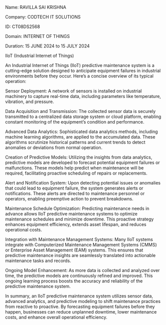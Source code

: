 Name:  RAVILLA SAI KRISHNA

Company: CODTECH IT SOLUTIONS

ID: CT08DS2568

Domain: INTERNET OF THINGS

Duration: 15 JUNE 2024 to 15 JULY 2024

IIoT (Industrial Internet of Things)

An Industrial Internet of Things (IIoT) predictive maintenance system is a cutting-edge solution designed to anticipate equipment failures in industrial environments before they occur. Here’s a concise overview of its typical operation:

Sensor Deployment: A network of sensors is installed on industrial machinery to capture real-time data, including parameters like temperature, vibration, and pressure.

Data Acquisition and Transmission: The collected sensor data is securely transmitted to a centralized data storage system or cloud platform, enabling constant monitoring of the equipment’s condition and performance.

Advanced Data Analytics: Sophisticated data analytics methods, including machine learning algorithms, are applied to the accumulated data. These algorithms scrutinize historical patterns and current trends to detect anomalies or deviations from normal operation.

Creation of Predictive Models: Utilizing the insights from data analytics, predictive models are developed to forecast potential equipment failures or malfunctions. These models help predict when maintenance will be required, facilitating proactive scheduling of repairs or replacements.

Alert and Notification System: Upon detecting potential issues or anomalies that could lead to equipment failure, the system generates alerts or notifications. These alerts are directed to maintenance personnel or operators, enabling preemptive action to prevent breakdowns.

Maintenance Schedule Optimization: Predicting maintenance needs in advance allows IIoT predictive maintenance systems to optimize maintenance schedules and minimize downtime. This proactive strategy enhances equipment efficiency, extends asset lifespan, and reduces operational costs.

Integration with Maintenance Management Systems: Many IIoT systems integrate with Computerized Maintenance Management Systems (CMMS) or Enterprise Asset Management (EAM) systems. This ensures that predictive maintenance insights are seamlessly translated into actionable maintenance tasks and records.

Ongoing Model Enhancement: As more data is collected and analyzed over time, the predictive models are continuously refined and improved. This ongoing learning process boosts the accuracy and reliability of the predictive maintenance system.

In summary, an IIoT predictive maintenance system utilizes sensor data, advanced analytics, and predictive modeling to shift maintenance practices from reactive to proactive. By forecasting equipment failures before they happen, businesses can reduce unplanned downtime, lower maintenance costs, and enhance overall operational efficiency.
